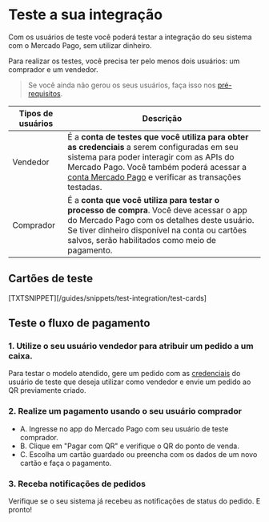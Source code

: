 # Teste a sua integração

Com os usuários de teste você poderá testar a integração do seu sistema com o Mercado Pago, sem utilizar dinheiro.

Para realizar os testes, você precisa ter pelo menos dois usuários: um comprador e um vendedor.
> Se você ainda não gerou os seus usuários, faça isso nos [pré-requisitos](https://www.mercadopago[FAKER][URL][DOMAIN]/developers/pt/guides/qr-code/pre-requisites).

| Tipos de usuários | Descrição |
| --- | --- |
| Vendedor | É a **conta de testes que você utiliza para obter as credenciais** a serem configuradas em seu sistema para poder interagir com as APIs do Mercado Pago. Você também poderá acessar a [conta Mercado Pago](https://www.mercadopago.com.br/activities) e verificar as transações testadas. |
| Comprador | É a **conta que você utiliza para testar o processo de compra**. Você deve acessar o app do Mercado Pago com os detalhes deste usuário. Se tiver dinheiro disponível na conta ou cartões salvos, serão habilitados como meio de pagamento. |

## Cartões de teste

[TXTSNIPPET][/guides/snippets/test-integration/test-cards]

## Teste o fluxo de pagamento

### 1. Utilize o seu usuário vendedor para atribuir um pedido a um caixa.

Para testar o modelo atendido, gere um pedido com as [credenciais]([FAKER][CREDENTIALS][URL]) do usuário de teste que deseja utilizar como vendedor e envie um pedido ao QR previamente criado.


### 2. Realize um pagamento usando o seu usuário comprador

- A. Ingresse no app do Mercado Pago com seu usuário de teste comprador.
- B. Clique em "Pagar com QR" e verifique o QR do ponto de venda.
- C. Escolha um cartão guardado ou preencha com os dados de um novo cartão e faça o pagamento.

### 3. Receba notificações de pedidos

Verifique se o seu sistema já recebeu as notificações de status do pedido. E pronto!

